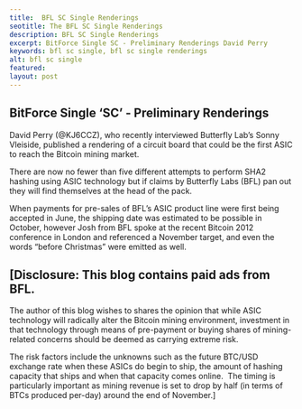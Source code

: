 ```yaml
---
title: 	BFL SC Single Renderings
seotitle: The BFL SC Single Renderings
description: BFL SC Single Renderings
excerpt: BitForce Single SC - Preliminary Renderings David Perry
keywords: bfl sc single, bfl sc single renderings
alt: bfl sc single
featured: 
layout: post
---
```


<h2>BitForce Single ‘SC’ - Preliminary Renderings</h2>

<p>David Perry (@KJ6CCZ), who recently interviewed Butterfly Lab’s Sonny Vleiside, published a rendering of a circuit board that could be the first ASIC to reach the Bitcoin mining market. <p>

<p>There are now no fewer than five different attempts to perform SHA2 hashing using ASIC technology but if claims by Butterfly Labs (BFL) pan out they will find themselves at the head of the pack.<p>

<p>When payments for pre-sales of BFL’s ASIC product line were first being accepted in June, the shipping date was estimated to be possible in October, however Josh from BFL spoke at the recent Bitcoin 2012 conference in London and referenced a November target, and even the words “before Christmas” were emitted as well.<p>

<h2>[Disclosure: This blog contains paid ads from BFL.</h2>

<p>The author of this blog wishes to shares the opinion that while ASIC technology will radically alter the Bitcoin mining environment, investment in that technology through means of pre-payment or buying shares of mining-related concerns should be deemed as carrying extreme risk.<p>

<p>The risk factors include the unknowns such as the future BTC/USD exchange rate when these ASICs do begin to ship, the amount of hashing capacity that ships and when that capacity comes online.  The timing is particularly important as mining revenue is set to drop by half (in terms of BTCs produced per-day) around the end of November.]<p>


